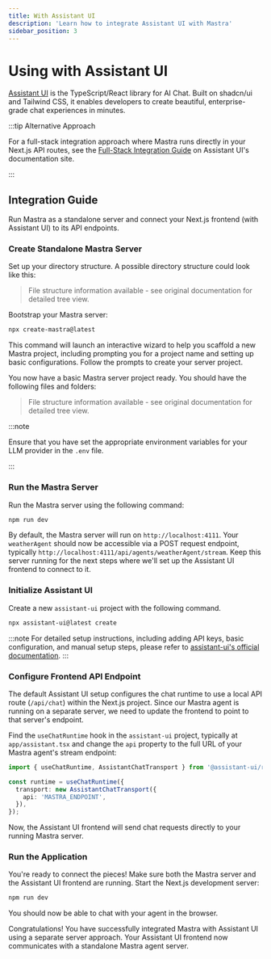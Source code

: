 ```yaml
---
title: With Assistant UI
description: 'Learn how to integrate Assistant UI with Mastra'
sidebar_position: 3
---
```


# Using with Assistant UI

[Assistant UI](https://assistant-ui.com) is the TypeScript/React library for AI Chat.
Built on shadcn/ui and Tailwind CSS, it enables developers to create beautiful, enterprise-grade chat experiences in minutes.

:::tip Alternative Approach

For a full-stack integration approach where Mastra runs directly in your Next.js API routes, see the [Full-Stack Integration Guide](https://www.assistant-ui.com/docs/runtimes/mastra/full-stack-integration) on Assistant UI's documentation site.

:::

## Integration Guide

Run Mastra as a standalone server and connect your Next.js frontend (with Assistant UI) to its API endpoints.

### Create Standalone Mastra Server

Set up your directory structure. A possible directory structure could look like this:

> File structure information available - see original documentation for detailed tree view.

Bootstrap your Mastra server:

```bash copy
npx create-mastra@latest
```

This command will launch an interactive wizard to help you scaffold a new Mastra project, including prompting you for a project name and setting up basic configurations.
Follow the prompts to create your server project.

You now have a basic Mastra server project ready. You should have the following files and folders:

> File structure information available - see original documentation for detailed tree view.

:::note

Ensure that you have set the appropriate environment variables for your LLM provider in the `.env` file.

:::

### Run the Mastra Server

Run the Mastra server using the following command:

```bash copy
npm run dev
```

By default, the Mastra server will run on `http://localhost:4111`. Your `weatherAgent` should now be accessible via a POST request endpoint, typically `http://localhost:4111/api/agents/weatherAgent/stream`. Keep this server running for the next steps where we'll set up the Assistant UI frontend to connect to it.

### Initialize Assistant UI

Create a new `assistant-ui` project with the following command.

```bash copy
npx assistant-ui@latest create
```

:::note
For detailed setup instructions, including adding API keys, basic configuration, and manual setup steps, please refer to [assistant-ui's official documentation](https://assistant-ui.com/docs).
:::

### Configure Frontend API Endpoint

The default Assistant UI setup configures the chat runtime to use a local API route (`/api/chat`) within the Next.js project. Since our Mastra agent is running on a separate server, we need to update the frontend to point to that server's endpoint.

Find the `useChatRuntime` hook in the `assistant-ui` project, typically at `app/assistant.tsx` and change the `api` property to the full URL of your Mastra agent's stream endpoint:

```typescript showLineNumbers copy filename="app/assistant.tsx" {6}
import { useChatRuntime, AssistantChatTransport } from '@assistant-ui/react-ai-sdk';

const runtime = useChatRuntime({
  transport: new AssistantChatTransport({
    api: 'MASTRA_ENDPOINT',
  }),
});
```

Now, the Assistant UI frontend will send chat requests directly to your running Mastra server.

### Run the Application

You're ready to connect the pieces! Make sure both the Mastra server and the Assistant UI frontend are running. Start the Next.js development server:

```bash copy
npm run dev
```

You should now be able to chat with your agent in the browser.

Congratulations! You have successfully integrated Mastra with Assistant UI using a separate server approach. Your Assistant UI frontend now communicates with a standalone Mastra agent server.
